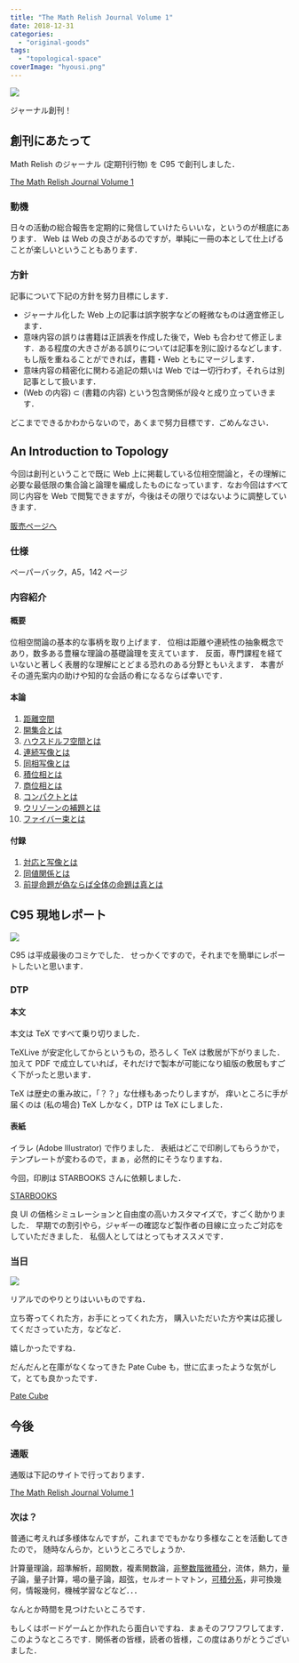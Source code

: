 ```yaml
---
title: "The Math Relish Journal Volume 1"
date: 2018-12-31
categories: 
  - "original-goods"
tags: 
  - "topological-space"
coverImage: "hyousi.png"
---
```


![](images/hyousi.png)

ジャーナル創刊！

## 創刊にあたって

Math Relish のジャーナル (定期刊行物) を C95 で創刊しました．

[The Math Relish Journal Volume 1](https://mathrelish.booth.pm/items/1123647/)

### 動機

日々の活動の総合報告を定期的に発信していけたらいいな，というのが根底にあります． Web は Web の良さがあるのですが，単純に一冊の本として仕上げることが楽しいということもあります．

### 方針

記事について下記の方針を努力目標にします．

- ジャーナル化した Web 上の記事は誤字脱字などの軽微なものは適宜修正します．
- 意味内容の誤りは書籍は正誤表を作成した後で，Web も合わせて修正します．ある程度の大きさがある誤りについては記事を別に設けるなどします．もし版を重ねることができれば，書籍・Web ともにマージします．
- 意味内容の精密化に関わる追記の類いは Web では一切行わず，それらは別記事として扱います．
- (Web の内容) $\subset$ (書籍の内容) という包含関係が段々と成り立っていきます．

どこまでできるかわからないので，あくまで努力目標です．ごめんなさい．

## An Introduction to Topology

今回は創刊ということで既に Web 上に掲載している位相空間論と，その理解に必要な最低限の集合論と論理を編成したものになっています．なお今回はすべて同じ内容を Web で閲覧できますが，今後はその限りではないように調整していきます．

[販売ページへ](https://mathrelish.booth.pm/items/1123647/)

### 仕様

ペーパーバック，A5，142 ページ

### 内容紹介

#### 概要

位相空間論の基本的な事柄を取り上げます． 位相は距離や連続性の抽象概念であり，数多ある豊穣な理論の基礎論理を支えています． 反面，専門課程を経ていないと著しく表層的な理解にとどまる恐れのある分野ともいえます． 本書がその道先案内の助けや知的な会話の肴になるならば幸いです．

#### 本論

1. [距離空間](https://mathrelish.com/mathematics/metric-space)
2. [開集合とは](https://mathrelish.com/mathematics/open-set)
3. [ハウスドルフ空間とは](https://mathrelish.com/mathematics/hausdorff-space)
4. [連続写像とは](https://mathrelish.com/mathematics/continuous-map)
5. [同相写像とは](https://mathrelish.com/mathematics/homeomorphism)
6. [積位相とは](https://mathrelish.com/mathematics/product-topology)
7. [商位相とは](https://mathrelish.com/mathematics/quotient-topological-space)
8. [コンパクトとは](https://mathrelish.com/mathematics/compact)
9. [ウリゾーンの補題とは](https://mathrelish.com/mathematics/urysohns-lemma)
10. [ファイバー束とは](https://mathrelish.com/mathematics/fiber-bundle)

#### 付録

1. [対応と写像とは](https://mathrelish.com/mathematics/correspondence-and-map)
2. [同値関係とは](https://mathrelish.com/mathematics/equivalence-relation)
3. [前提命題が偽ならば全体の命題は真とは](https://mathrelish.com/mathematics/implication)

## C95 現地レポート

![](images/photo.png)

C95 は平成最後のコミケでした． せっかくですので，それまでを簡単にレポートしたいと思います．

### DTP

#### 本文

本文は TeX ですべて乗り切りました．

TeXLive が安定化してからというもの，恐ろしく TeX は敷居が下がりました． 加えて PDF で成立していれば，それだけで製本が可能になり組版の敷居もすごく下がったと思います．

TeX は歴史の重み故に，「？？」な仕様もあったりしますが， 痒いところに手が届くのは (私の場合) TeX しかなく，DTP は TeX にしました．

#### 表紙

イラレ (Adobe Illustrator) で作りました． 表紙はどこで印刷してもらうかで，テンプレートが変わるので，まぁ，必然的にそうなりますね．

今回，印刷は STARBOOKS さんに依頼しました．

[STARBOOKS](https://www.starbooks.jp/)

良 UI の価格シミュレーションと自由度の高いカスタマイズで，すごく助かりました． 早期での割引やら，ジャギーの確認など製作者の目線に立ったご対応をしていただきました． 私個人としてはとってもオススメです．

### 当日

![](images/photo2.png)

リアルでのやりとりはいいものですね．

立ち寄ってくれた方，お手にとってくれた方， 購入いただいた方や実は応援してくださっていた方，などなど．

嬉しかったですね．

だんだんと在庫がなくなってきた Pate Cube も，世に広まったような気がして，とても良かったです．

[Pate Cube](https://mathrelish.com/physics/pate-cube)

## 今後

### 通販

通販は下記のサイトで行っております．

[The Math Relish Journal Volume 1](https://mathrelish.booth.pm/items/1123647/)

### 次は？

普通に考えれば多様体なんですが，これまででもかなり多様なことを活動してきたので， 随時なんらか，というところでしょうか．

計算量理論，超準解析，超関数，複素関数論，[非整数階微積分](https://mathrelish.booth.pm/items/1690991)，流体，熱力，量子論，量子計算，場の量子論，超弦，セルオートマトン，[可積分系](https://mathrelish.booth.pm/items/1244077)，非可換幾何，情報幾何，機械学習などなど．．．

なんとか時間を見つけたいところです．

もしくはボードゲームとか作れたら面白いですね．まぁそのフワフワしてます． このようなところです．関係者の皆様，読者の皆様，この度はありがとうございました．
